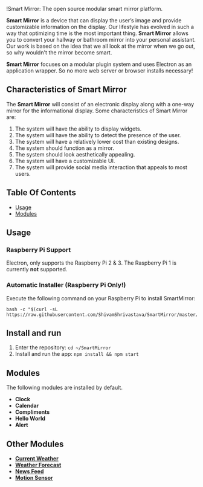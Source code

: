 !Smart Mirror: The open source modular smart mirror platform.

**Smart Mirror** is a device that can display the user’s image and provide customizable information on the display. Our lifestyle has evolved in such a way that optimizing time is the most important thing. **Smart Mirror** allows you to convert your hallway or bathroom mirror into your personal assistant. Our work is based on the idea that we all look at the mirror when we go out, so why wouldn't the mirror become smart.

**Smart Mirror** focuses on a modular plugin system and uses Electron as an application wrapper. So no more web server or browser installs necessary!

## Characteristics of Smart Mirror
The **Smart Mirror** will consist of an electronic display along with a one-way mirror for the informational display. Some characteristics of Smart Mirror are:
1.	The system will have the ability to display widgets.
2.	The system will have the ability to detect the presence of the user. 
3.	The system will have a relatively lower cost than existing designs. 
4.	 The system should function as a mirror.
5.	 The system should look aesthetically appealing.
6.	 The system will have a customizable UI. 
7.	The system will provide social media interaction that appeals to most users.

## Table Of Contents

- [Usage](#usage)
- [Modules](#modules)

## Usage

### Raspberry Pi Support
Electron, only supports the Raspberry Pi 2 & 3. The Raspberry Pi 1 is currently **not** supported. 

### Automatic Installer (Raspberry Pi Only!)

Execute the following command on your Raspberry Pi to install SmartMirror:
````
bash -c "$(curl -sL https://raw.githubusercontent.com/ShivamShrivastava/SmartMirror/master/installers/raspberry.sh)"
````
## Install and run
1. Enter the repository: `cd ~/SmartMirror`
2. Install and run the app: `npm install && npm start`

## Modules

The following modules are installed by default.

- **Clock**
- **Calendar**
- **Compliments**
- **Hello World**
- **Alert**

## Other Modules

- [**Current Weather**](modules/default/currentweather)
- [**Weather Forecast**](modules/default/weatherforecast)
- [**News Feed**](modules/default/newsfeed)
- [**Motion Sensor**](https://github.com/paviro/MMM-PIR-Sensor)
